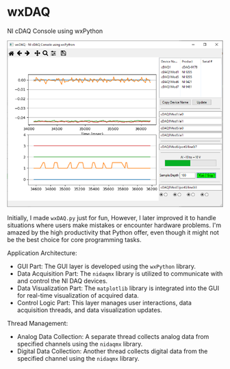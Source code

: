 # wxDAQ
NI cDAQ Console using wxPython

![wxDAQ Screen](./wxDAQ.png)

Initially, I made `wxDAQ.py` just for fun, However, I later improved it to handle
situations where users make mistakes or encounter hardware problems.
I'm amazed by the high productivity that Python offer,
even though it might not be the best choice for core programming tasks.

Application Architecture:
 - GUI Part: The GUI layer is developed using the `wxPython` library.
 - Data Acquisition Part: The `nidaqmx` library is utilized to communicate with and control the NI DAQ devices.
 - Data Visualization Part: The `matplotlib` library is integrated into the GUI for real-time visualization of acquired data.
 - Control Logic Part: This layer manages user interactions, data acquisition threads, and data visualization updates.

Thread Management:
 - Analog Data Collection: A separate thread collects analog data from specified channels using the `nidaqmx` library.
 - Digital Data Collection: Another thread collects digital data from the specified channel using the `nidaqmx` library.
